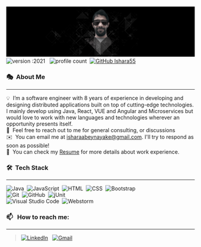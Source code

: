 ![BannerGIF](assets/logo.png)
![version :2021](https://img.shields.io/badge/version-2021-informational?style=flat&logo=appveyor) &nbsp;
![profile count](https://komarev.com/ghpvc/?username=Ishara55&color=red)&nbsp;
[![GitHub Ishara55](https://img.shields.io/github/followers/Ishara55?label=follow&style=social)](https://github.com/Ishara55)&nbsp;
### 🎭 &nbsp;About Me

---

💡 &nbsp;I’m a software engineer with 8 years of experience in developing and designing distributed applications built on top of cutting-edge technologies. I mainly develop using Java, React, VUE and Angular and Microservices but would love to work with new languages and technologies wherever an opportunity presents itself.\
💬 &nbsp;Feel free to reach out to me for general consulting, or discussions\
✉️ &nbsp;You can email me at isharaabeynayake@gmail.com. I'll try to respond as soon as possible!\
📄 &nbsp;You can check my [Resume](http://ishara.me) for more details about work experience.

### 🛠 &nbsp;Tech Stack

---

![Java](https://img.shields.io/badge/-Java-05122A?style=flat-square&logo=Java&logoColor=FFA518)&nbsp;
![JavaScript](https://img.shields.io/badge/-JavaScript-05122A?style=flat-square&logo=javascript)&nbsp;
![HTML](https://img.shields.io/badge/-HTML-05122A?style=flat-square&logo=HTML5)&nbsp;
![CSS](https://img.shields.io/badge/-CSS-05122A?style=flat-square&logo=CSS3&logoColor=1572B6)&nbsp;
![Bootstrap](https://img.shields.io/badge/-Bootstrap-05122A?style=flat&logo=bootstrap&logoColor=563D7C)\
![Git](https://img.shields.io/badge/-Git-05122A?style=flat-square&logo=git)&nbsp;
![GitHub](https://img.shields.io/badge/-GitHub-05122A?style=flat-square&logo=github)&nbsp;
![jUnit](https://img.shields.io/badge/jUnit%20-%23150458.svg?&style=flat-square&logo=Java&logoColor=white)&nbsp;\
![Visual Studio Code](https://img.shields.io/badge/-Visual%20Studio%20Code-05122A?style=flat-square&logo=visual-studio-code&logoColor=007ACC)&nbsp;
![Webstorm](https://img.shields.io/badge/-Webstorm-05122A?style=flat-square&logo=webstorm&logoColor=007ACC)&nbsp;

### 📫 &nbsp; How to reach me:

---

><a href="https://www.linkedin.com/in/ishara55/"><img alt="LinkedIn" src="https://img.shields.io/badge/linkedin%20-%230077B5.svg?&style=flat-square&logo=linkedin&logoColor=white"/></a> &nbsp;
<a href="mailto:isharaabeynayake@gmail.com"><img alt="Gmail" src="https://img.shields.io/badge/Gmail-D14836?style=flat-square&logo=gmail&logoColor=white" /></a> &nbsp;

